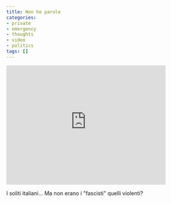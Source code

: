 ```yaml
---
title: Non ho parole
categories:
- private
- emergency
- thoughts
- video
- politics
tags: []
---
```


<iframe width="420" height="315" src="https://www.youtube.com/embed/5wTeI_tatoY" frameborder="0" allowfullscreen></iframe>

I soliti italiani... Ma non erano i "fascisti" quelli violenti?  


